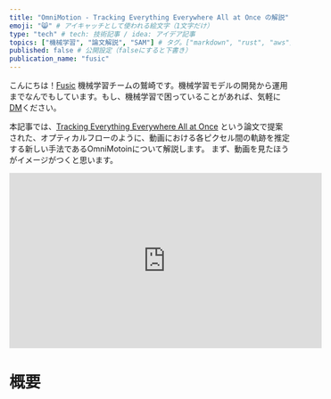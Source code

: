 ```yaml
---
title: "OmniMotion - Tracking Everything Everywhere All at Once の解説" # 記事のタイトル
emoji: "😸" # アイキャッチとして使われる絵文字（1文字だけ）
type: "tech" # tech: 技術記事 / idea: アイデア記事
topics: ["機械学習", "論文解説", "SAM"] # タグ。["markdown", "rust", "aws"]のように指定する
published: false # 公開設定（falseにすると下書き）
publication_name: "fusic"
---
```


こんにちは！[Fusic](https://fusic.co.jp/) 機械学習チームの鷲崎です。機械学習モデルの開発から運用までなんでもしています。もし、機械学習で困っていることがあれば、気軽に[DM](https://twitter.com/kwashizzz)ください。

本記事では、[Tracking Everything Everywhere All at Once](https://arxiv.org/abs/2306.05422) という論文で提案された、オプティカルフローのように、動画における各ピクセル間の軌跡を推定する新しい手法であるOmniMotoinについて解説します。
まず、動画を見たほうがイメージがつくと思います。


<iframe width="560" height="315" src="https://www.youtube.com/embed/KHoAG3gA024" title="YouTube video player" frameborder="0" allow="accelerometer; autoplay; clipboard-write; encrypted-media; gyroscope; picture-in-picture; web-share" allowfullscreen></iframe>


# 概要

